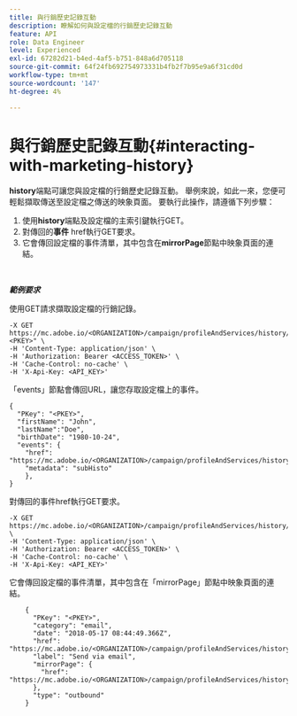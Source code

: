 ```yaml
---
title: 與行銷歷史記錄互動
description: 瞭解如何與設定檔的行銷歷史記錄互動
feature: API
role: Data Engineer
level: Experienced
exl-id: 67282d21-b4ed-4af5-b751-848a6d705118
source-git-commit: 64f24fb692754973331b4fb2f7b95e9a6f31cd0d
workflow-type: tm+mt
source-wordcount: '147'
ht-degree: 4%

---
```


# 與行銷歷史記錄互動{#interacting-with-marketing-history}

**history**端點可讓您與設定檔的行銷歷史記錄互動。
舉例來說，如此一來，您便可輕鬆擷取傳送至設定檔之傳送的映象頁面。 要執行此操作，請遵循下列步驟：

1. 使用&#x200B;**history**&#x200B;端點及設定檔的主索引鍵執行GET。
1. 對傳回的&#x200B;**事件** href執行GET要求。
1. 它會傳回設定檔的事件清單，其中包含在&#x200B;**mirrorPage**&#x200B;節點中映象頁面的連結。

<br/>

***範例要求***

使用GET請求擷取設定檔的行銷記錄。

```
-X GET https://mc.adobe.io/<ORGANIZATION>/campaign/profileAndServices/history/"<PKEY>" \
-H 'Content-Type: application/json' \
-H 'Authorization: Bearer <ACCESS_TOKEN>' \
-H 'Cache-Control: no-cache' \
-H 'X-Api-Key: <API_KEY>'
```

「events」節點會傳回URL，讓您存取設定檔上的事件。

```
{
  "PKey": "<PKEY>",
  "firstName": "John",
  "lastName":"Doe",
  "birthDate": "1980-10-24",
  "events": {
    "href": "https://mc.adobe.io/<ORGANIZATION>/campaign/profileAndServices/history/<PKEY>/events/",
    "metadata": "subHisto"
    },
}
```

對傳回的事件href執行GET要求。

```
-X GET https://mc.adobe.io/<ORGANIZATION>/campaign/profileAndServices/history/<PKEY>/events \
-H 'Content-Type: application/json' \
-H 'Authorization: Bearer <ACCESS_TOKEN>' \
-H 'Cache-Control: no-cache' \
-H 'X-Api-Key: <API_KEY>'
```

它會傳回設定檔的事件清單，其中包含在「mirrorPage」節點中映象頁面的連結。

```
    {
      "PKey": "<PKEY>",
      "category": "email",
      "date": "2018-05-17 08:44:49.366Z",
      "href": "https://mc.adobe.io/<ORGANIZATION>/campaign/profileAndServices/history/<PKEY>/events/<PKEY>",
      "label": "Send via email",
      "mirrorPage": {
        "href": "https://mc.adobe.io/<ORGANIZATION>/campaign/profileAndServices/history/<PKEY>/events/<PKEY>/mirrorPage/"
      },
      "type": "outbound"
    }
```
